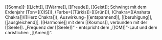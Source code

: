 [[Sonne]]: [[Licht]], [[Wärme]], [[Freude]], [[Geist]]; Schwingt mit dem Erdenjahr (Ton=[[CIS]]), (Farbe=[[Türkis]]-[[Grün]]), (Chakra=[[Anahata Chakra]]/[[Herz Chakra]]), Auswirkung=[[entspannend]], [[beruhigung]], [[ausgleichend]], [[Harmonie]] mit dem [[Kosmos]], verbunden mit der [[Seele]]. „Frequenz der [[Seele]]“ - entspricht dem „[[OM]]“-Laut und dem christlichen „[[Amen]]“.